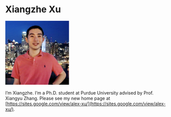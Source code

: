 # Xiangzhe Xu

<img src="IMG_4550.jpg" width="200"/>

I’m Xiangzhe. I’m a Ph.D. student at Purdue University advised by Prof. Xiangyu Zhang.
Please see my new home page at [https://sites.google.com/view/alex-xu/](https://sites.google.com/view/alex-xu/).
